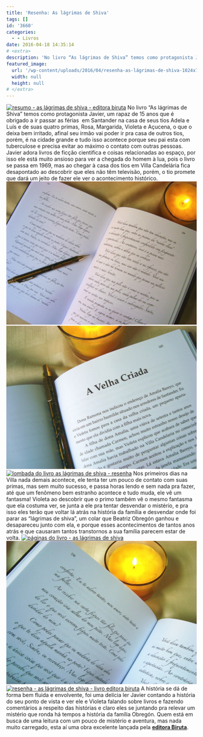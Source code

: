 ```yaml
---
title: 'Resenha: As lágrimas de Shiva'
tags: []
id: '3660'
categories:
  - - Livros
date: 2016-04-18 14:35:14
# <extra>
description: 'No livro “As lágrimas de Shiva” temos como protagonista Javier, um rapaz de 15 anos que é obrigado a ir passar as férias  em Santander na casa de seus tios Adela e Luís e de suas quatro primas, Rosa, Margarida, Violeta e Açucena, o que o deixa bem irritado, afinal seu irmão vai poder ir pra casa de outros tios, porém, é na cidade grande e tudo isso acontece porque seu pai esta com tuberculose e precisa evitar ao máximo o contato com outras pessoas. Javier adora livros de ficção cientifica e coisas relacionadas ao espaço, por isso ele está muito ansioso para ver a chegada do homem à lua, pois o livro se passa em 1969, mas ao chegar à casa dos tios em Villa Candelária fica desapontado ao descobrir que eles não têm televisão, porém, o tio promete &hellip;'
featured_image: 
  url: '/wp-content/uploads/2016/04/resenha-as-lágrimas-de-shiva-1024x768.jpg'
  width: null
  height: null
# </extra>
---
```


[![resumo - as lágrimas de shiva - editora biruta](/wp-content/uploads/2016/04/resenha-as-lágrimas-de-shiva-1024x768.jpg)](/wp-content/uploads/2016/04/resenha-as-lágrimas-de-shiva.jpg) No livro “As lágrimas de Shiva” temos como protagonista Javier, um rapaz de 15 anos que é obrigado a ir passar as férias  em Santander na casa de seus tios Adela e Luís e de suas quatro primas, Rosa, Margarida, Violeta e Açucena, o que o deixa bem irritado, afinal seu irmão vai poder ir pra casa de outros tios, porém, é na cidade grande e tudo isso acontece porque seu pai esta com tuberculose e precisa evitar ao máximo o contato com outras pessoas. Javier adora livros de ficção cientifica e coisas relacionadas ao espaço, por isso ele está muito ansioso para ver a chegada do homem à lua, pois o livro se passa em 1969, mas ao chegar à casa dos tios em Villa Candelária fica desapontado ao descobrir que eles não têm televisão, porém, o tio promete que dará um jeito de fazer ele ver o acontecimento histórico. [![as lágrimas de shiva - resumo](/wp-content/uploads/2016/04/páginas-do-livro-as-lágrimas-de-Shiva-1024x768.jpg)](/wp-content/uploads/2016/04/páginas-do-livro-as-lágrimas-de-Shiva.jpg) [![páginas do livro as lágrimas de shiva - editora biruta](/wp-content/uploads/2016/04/livro-as-lágrimas-de-shiva-páginas-1024x768.jpg)](/wp-content/uploads/2016/04/livro-as-lágrimas-de-shiva-páginas.jpg) [![lombada do livro as lágrimas de shiva - resenha ](/wp-content/uploads/2016/04/lombada-do-livro-As-lágrimas-de-Shiva-1024x768.jpg)](/wp-content/uploads/2016/04/lombada-do-livro-As-lágrimas-de-Shiva.jpg) Nos primeiros dias na Villa nada demais acontece, ele tenta ter um pouco de contato com suas primas, mas sem muito sucesso, e passa horas lendo e sem nada pra fazer, até que um fenômeno bem estranho acontece e tudo muda, ele vê um fantasma! Violeta ao descobrir que o primo também vê o mesmo fantasma que ela costuma ver, se junta a ele pra tentar desvendar o mistério, e pra isso eles terão que voltar lá atrás na história da família e desvendar onde foi parar as “lágrimas de shiva”, um colar que Beatriz Obregón ganhou e desapareceu junto com ela, e porque esses acontecimentos de tantos anos atrás e que causaram tantos transtornos a sua família parecem estar de volta. [![páginas do livro - as lágrimas de shiva ](/wp-content/uploads/2016/04/livo-as-lágrimas-de-shiva-1024x768.jpg)](/wp-content/uploads/2016/04/livo-as-lágrimas-de-shiva.jpg) [![resumo - as lágrimas de shiva ](/wp-content/uploads/2016/04/livro-e-vela-leitura-1024x768.jpg)](/wp-content/uploads/2016/04/livro-e-vela-leitura.jpg) [![resenha - as lágrimas de shiva - livro editora biruta](/wp-content/uploads/2016/04/resumo-as-lágrimas-de-shiva-1024x768.jpg)](/wp-content/uploads/2016/04/resumo-as-lágrimas-de-shiva.jpg) A história se dá de forma bem fluida e envolvente, foi uma delícia ler Javier contando a história do seu ponto de vista e ver ele e Violeta falando sobre livros e fazendo comentários a respeito das histórias e claro eles se juntando pra relevar um mistério que ronda há tempos a história da família Obregón. Quem está em busca de uma leitura com um pouco de mistério e aventura, mas nada muito carregado, esta aí uma obra excelente lançada pela **[editora Biruta](http://www.editorabiruta.com.br/)**.
